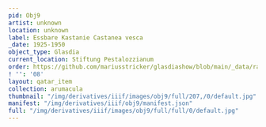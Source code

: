 ```yaml
---
pid: Obj9
artist: unknown
location: unknown
label: Essbare Kastanie Castanea vesca
_date: 1925-1950
object_type: Glasdia
current_location: Stiftung Pestalozzianum
order: https://github.com/mariusstricker/glasdiashow/blob/main/_data/raw_images/glasdia/obj9.jpg
! '': '08'
layout: qatar_item
collection: arumacula
thumbnail: "/img/derivatives/iiif/images/obj9/full/207,/0/default.jpg"
manifest: "/img/derivatives/iiif/obj9/manifest.json"
full: "/img/derivatives/iiif/images/obj9/full/full/0/default.jpg"
---
```

